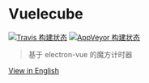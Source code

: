 # Vuelecube

[![Travis 构建状态](https://travis-ci.org/pujiaxun/vuelecube.svg?branch=master)](https://travis-ci.org/pujiaxun/vuelecube)
[![AppVeyor 构建状态](https://ci.appveyor.com/api/projects/status/vgr6778m5inl8y73/branch/master?svg=true)](https://ci.appveyor.com/project/pujiaxun/vuelecube/branch/master)

> 基于 electron-vue 的魔方计时器

[View in English](./README.md)
